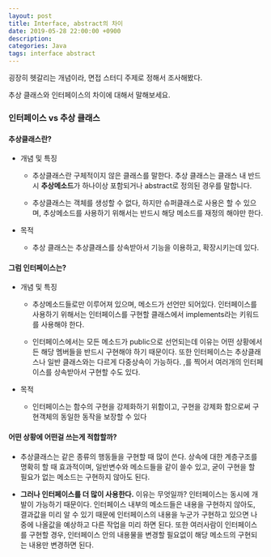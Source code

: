 ```yaml
---
layout: post
title: Interface, abstract의 차이
date: 2019-05-28 22:00:00 +0900
description:
categories: Java
tags: interface abstract
---
```


굉장히 헷갈리는 개념이라, 면접 스터디 주제로 정해서 조사해봤다.

추상 클래스와 인터페이스의 차이에 대해서 말해보세요.

### 인터페이스 vs 추상 클래스

#### 추상클래스란?

* 개념 및 특징
  * 추상클래스란 구체적이지 않은 클래스를 말한다. 추상 클래스는 클래스 내 반드시 <b>추상메소드</b>가 하나이상 포함되거나 abstract로 정의된 경우를 말합니다.

  * 추상클래스는 객체를 생성할 수 없다, 하지만 슈퍼클래스로 사용은 할 수 있으며, 추상메소드를 사용하기 위해서는 반드시 해당 메소드를 재정의 해야만 한다.

* 목적
  * 추상 클래스는 추상클래스를 상속받아서 기능을 이용하고, 확장시키는데 있다.

#### 그럼 인터페이스는?

* 개념 및 특징
  * 추상메소드들로만 이루어져 있으며, 메소드가 선언만 되어있다. 인터페이스를 사용하기 위해서는 인터페이스를 구현할 클래스에서 implements라는 키워드를 사용해야 한다.

  * 인터페이스에서는 모든 메소드가 public으로 선언되는데 이유는 어떤 상황에서든 해당 멤버들을 반드시 구현해야 하기 때문이다. 또한 인터페이스는 추상클래스나 일반 클래스와는 다르게 다중상속이 가능하다. ,를 찍어서 여러개의 인터페이스를 상속받아서 구현할 수도 있다.

* 목적
  * 인터페이스는 함수의 구현을 강제화하기 위함이고, 구현을 강제화 함으로써 구현객체의 동일한 동작을 보장할 수 있다

#### 어떤 상황에 어떤걸 쓰는게 적합할까?

* 추상클래스는 같은 종류의 행동들을 구현할 때 많이 쓴다. 상속에 대한 계층구조를 명확히 할 때 효과적이며, 일반변수와 메소드들을 같이 쓸수 있고, 굳이 구현을 할 필요가 없는 메소드는 구현하지 않아도 된다.

* <b>그러나 인터페이스를 더 많이 사용한다.</b> 이유는 무엇일까? 인터페이스는 동시에 개발이 가능하기 때문이다. 인터페이스 내부의 메소드들은 내용을 구현하지 않아도, 결과값을 미리 알 수 있기 때문에 인터페이스의 내용을 누군가 구현하고 있으면 나중에 나올값을 예상하고 다른 작업을 미리 하면 된다. 또한 여러사람이 인터페이스를 구현할 경우, 인터페이스 안의 내용물을 변경할 필요없이 해당 메소드의 구현되는 내용만 변경하면 된다.
